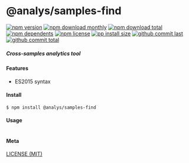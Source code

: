 # @analys/samples-find

[![npm version][badge-npm-version]][url-npm]
[![npm download monthly][badge-npm-download-monthly]][url-npm]
[![npm download total][badge-npm-download-total]][url-npm]
[![npm dependents][badge-npm-dependents]][url-github]
[![npm license][badge-npm-license]][url-npm]
[![pp install size][badge-pp-install-size]][url-pp]
[![github commit last][badge-github-last-commit]][url-github]
[![github commit total][badge-github-commit-count]][url-github]

[//]: <> (Shields)
[badge-npm-version]: https://flat.badgen.net/npm/cell/@analys/samples-find
[badge-npm-download-monthly]: https://flat.badgen.net/npm/dm/@analys/samples-find
[badge-npm-download-total]:https://flat.badgen.net/npm/dt/@analys/samples-find
[badge-npm-dependents]: https://flat.badgen.net/npm/dependents/@analys/samples-find
[badge-npm-license]: https://flat.badgen.net/npm/license/@analys/samples-find
[badge-pp-install-size]: https://flat.badgen.net/packagephobia/install/@analys/samples-find
[badge-github-last-commit]: https://flat.badgen.net/github/last-commit/hoyeungw/analys
[badge-github-commit-count]: https://flat.badgen.net/github/commits/hoyeungw/analys

[//]: <> (Link)
[url-npm]: https://npmjs.org/package/@analys/samples-find
[url-pp]: https://packagephobia.now.sh/result?p=@analys/samples-find
[url-github]: https://github.com/hoyeungw/analys

##### Cross-samples analytics tool

#### Features

- ES2015 syntax

#### Install
```console
$ npm install @analys/samples-find
```

#### Usage
```js
```

#### Meta
[LICENSE (MIT)](/LICENSE)
